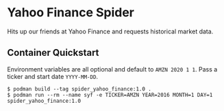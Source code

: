 # Yahoo Finance Spider
Hits up our friends at Yahoo Finance and requests historical market data.

## Container Quickstart
Environment variables are all optional and default to `AMZN 2020 1 1`. Pass a ticker and start date `YYYY-MM-DD`.
```shell
$ podman build --tag spider_yahoo_finance:1.0 .
$ podman run --rm --name syf -e TICKER=AMZN YEAR=2016 MONTH=1 DAY=1 spider_yahoo_finance:1.0
```
